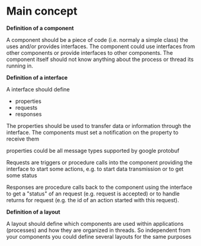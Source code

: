 Main concept
============


**Definition of a component**

A component should be a piece of code (i.e. normaly a simple class) the uses and/or provides interfaces.
The component could use interfaces from other components or provide interfaces to other components. The component
itself should not know anything about the process or thread its running in.

**Definition of a interface**

A interface should define
- properties
- requests
- responses

The properties should be used to transfer data or information through the interface. The components must set a 
notification on the property to receive them

properties could be all message types supported by google protobuf

Requests are triggers or procedure calls into the component providing the interface to start some actions, e.g. to start
data transmission or to get some status

Responses are procedure calls back to the component using the interface to get a "status" of an request (e.g. request is
accepted) or to handle returns for request (e.g. the id of an action started with this request).

**Definition of a layout**

A layout should define which components are used within applications (processes) and how they are organized in threads.
So independent from your components you could define several layouts for the same purposes



